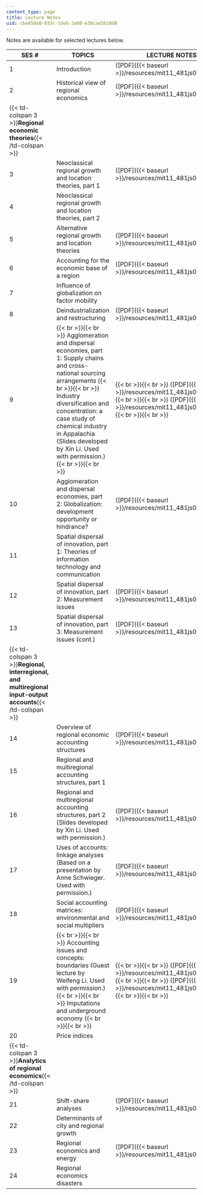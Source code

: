 ```yaml
---
content_type: page
title: Lecture Notes
uid: cbe458e0-933c-1de6-2e60-e36cae5b18d0
---
```


Notes are available for selected lectures below.

| SES # | TOPICS | LECTURE NOTES |
| --- | --- | --- |
| 1 | Introduction | ([PDF]({{< baseurl >}}/resources/mit11_481js09_lec01)) |
| 2 | Historical view of regional economics | ([PDF]({{< baseurl >}}/resources/mit11_481js09_lec02)) |
| {{< td-colspan 3 >}}**Regional economic theories**{{< /td-colspan >}} |||
| 3 | Neoclassical regional growth and location theories, part 1 | ([PDF]({{< baseurl >}}/resources/mit11_481js09_lec03)) |
| 4 | Neoclassical regional growth and location theories, part 2 | &nbsp; |
| 5 | Alternative regional growth and location theories | ([PDF]({{< baseurl >}}/resources/mit11_481js09_lec05)) |
| 6 | Accounting for the economic base of a region | ([PDF]({{< baseurl >}}/resources/mit11_481js09_lec06)) |
| 7 | Influence of globalization on factor mobility | &nbsp; |
| 8 | Deindustrialization and restructuring | ([PDF]({{< baseurl >}}/resources/mit11_481js09_lec08)) |
| 9 |  {{< br >}}{{< br >}} Agglomeration and dispersal economies, part 1: Supply chains and cross-national sourcing arrangements {{< br >}}{{< br >}} Industry diversification and concentration: a case study of chemical industry in Appalachia (Slides developed by Xin Li. Used with permission.) {{< br >}}{{< br >}}  |  {{< br >}}{{< br >}} ([PDF]({{< baseurl >}}/resources/mit11_481js09_lec09a)) {{< br >}}{{< br >}} ([PDF]({{< baseurl >}}/resources/mit11_481js09_lec09b)) {{< br >}}{{< br >}}  |
| 10 | Agglomeration and dispersal economies, part 2: Globalization: development opportunity or hindrance? | ([PDF]({{< baseurl >}}/resources/mit11_481js09_lec10)) |
| 11 | Spatial dispersal of innovation, part 1: Theories of information technology and communication | &nbsp; |
| 12 | Spatial dispersal of innovation, part 2: Measurement issues | ([PDF]({{< baseurl >}}/resources/mit11_481js09_lec12)) |
| 13 | Spatial dispersal of innovation, part 3: Measurement issues (cont.) | ([PDF]({{< baseurl >}}/resources/mit11_481js09_lec13)) |
| {{< td-colspan 3 >}}**Regional, interregional, and multiregional input-output accounts**{{< /td-colspan >}} |||
| 14 | Overview of regional economic accounting structures | ([PDF]({{< baseurl >}}/resources/mit11_481js09_lec14)) |
| 15 | Regional and multiregional accounting structures, part 1 | &nbsp; |
| 16 | Regional and multiregional accounting structures, part 2 (Slides developed by Xin Li. Used with permission.) | ([PDF]({{< baseurl >}}/resources/mit11_481js09_lec16)) |
| 17 | Uses of accounts: linkage analyses (Based on a presentation by Anne Schwieger. Used with permission.) | ([PDF]({{< baseurl >}}/resources/mit11_481js09_lec17)) |
| 18 | Social accounting matrices: environmental and social multipliers | ([PDF]({{< baseurl >}}/resources/mit11_481js09_lec18)) |
| 19 |  {{< br >}}{{< br >}} Accounting issues and concepts: boundaries (Guest lecture by Weifeng Li. Used with permission.) {{< br >}}{{< br >}} Imputations and underground economy {{< br >}}{{< br >}}  |  {{< br >}}{{< br >}} ([PDF]({{< baseurl >}}/resources/mit11_481js09_lec19a)) {{< br >}}{{< br >}} ([PDF]({{< baseurl >}}/resources/mit11_481js09_lec19b)) {{< br >}}{{< br >}}  |
| 20 | Price indices | &nbsp; |
| {{< td-colspan 3 >}}**Analytics of regional economics**{{< /td-colspan >}} |||
| 21 | Shift-share analyses | ([PDF]({{< baseurl >}}/resources/mit11_481js09_lec21)) |
| 22 | Determinants of city and regional growth | &nbsp; |
| 23 | Regional economics and energy | ([PDF]({{< baseurl >}}/resources/mit11_481js09_lec23)) |
| 24 | Regional economics disasters |